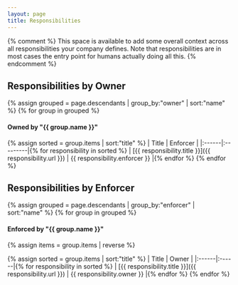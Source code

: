 ```yaml
---
layout: page
title: Responsibilities
---
```

{% comment %}
This space is available to add some overall context across all responsibilities your company defines.
Note that responsibilities are in most cases the entry point for humans actually doing all this.
{% endcomment %}

## Responsibilities by Owner
{% assign grouped = page.descendants | group_by:"owner" | sort:"name" %}
{% for group in grouped %}
#### Owned by "{{ group.name }}"

{% assign sorted = group.items | sort:"title" %}
| Title | Enforcer |
|:------|:---------|{% for responsibility in sorted %}
| [{{ responsibility.title }}]({{ responsibility.url }}) | {{ responsibility.enforcer }} |{% endfor %}
{% endfor %}

## Responsibilities by Enforcer
{% assign grouped = page.descendants | group_by:"enforcer" | sort:"name" %}
{% for group in grouped %}
#### Enforced by "{{ group.name }}"
{% assign items = group.items | reverse %}

{% assign sorted = group.items | sort:"title" %}
| Title | Owner |
|:------|:------|{% for responsibility in sorted %}
| [{{ responsibility.title }}]({{ responsibility.url }}) | {{ responsibility.owner }} |{% endfor %}
{% endfor %}
